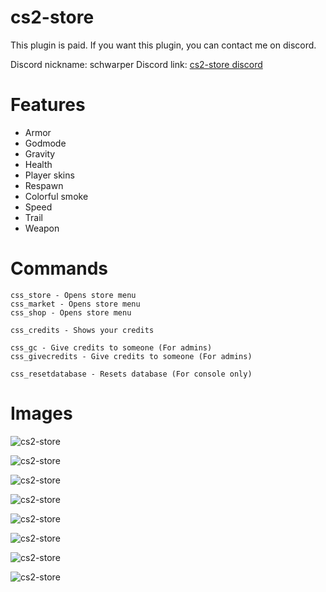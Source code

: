 # cs2-store
This plugin is paid. If you want this plugin, you can contact me on discord.

Discord nickname: schwarper
Discord link: [cs2-store discord](https://discord.gg/JZ5HGa2Nfk)

# Features
- Armor
- Godmode
- Gravity
- Health
- Player skins
- Respawn
- Colorful smoke
- Speed
- Trail
- Weapon

# Commands
```
css_store - Opens store menu
css_market - Opens store menu
css_shop - Opens store menu

css_credits - Shows your credits

css_gc - Give credits to someone (For admins)
css_givecredits - Give credits to someone (For admins)

css_resetdatabase - Resets database (For console only)
```

# Images

![cs2-store](https://cdn.discordapp.com/attachments/1207739854381645837/1207842285358940170/image.png?ex=65e11dc9&is=65cea8c9&hm=80cbf14d4c82abdbc12998920cc73b52e6dc78edd84124117585628f4bce6bac&)

![cs2-store](https://cdn.discordapp.com/attachments/1207739854381645837/1207755046742270033/image.png?ex=65e0cc8a&is=65ce578a&hm=f02e192ba826e4c616e65e53b44c76b48f8396da6a4e4fd568c269f65bbaa4ca&)

![cs2-store](https://cdn.discordapp.com/attachments/1207739854381645837/1207771445187444786/image.png?ex=65e0dbcf&is=65ce66cf&hm=7265344f83993f222264e8b5b35bc244cae834090c0b308e555527bb2653375b&)

![cs2-store](https://cdn.discordapp.com/attachments/1207739854381645837/1207771554105008160/image.png?ex=65e0dbe9&is=65ce66e9&hm=4ae0f80f515e2a41d62325bfad0be9ff46090bcab2196d41b5e631e7918f1123&)

![cs2-store](https://cdn.discordapp.com/attachments/1207739854381645837/1207771793134452736/image.png?ex=65e0dc22&is=65ce6722&hm=91fc28d9fc90176dd3746648fc1bb021c43cce416e6ee935947bdbbea9f8482d&)

![cs2-store](https://cdn.discordapp.com/attachments/1207739854381645837/1207771968133406770/image.png?ex=65e0dc4c&is=65ce674c&hm=445b3b37ad6673451630559f06236da95be97db8b8277c4d73e82e6e3d607ff5&)

![cs2-store](https://cdn.discordapp.com/attachments/1207739854381645837/1207772349458292786/image.png?ex=65e0dca7&is=65ce67a7&hm=2614078f549d19ddf81b582167358735e436e17b888aa6d3ba81d62f859a1d40&)

![cs2-store](https://cdn.discordapp.com/attachments/1207739854381645837/1207773651835822170/image.png?ex=65e0dddd&is=65ce68dd&hm=1e327957b1639e888f8fb87e1221ffc31cde104c68c39d776e76d484b5923fa1&)
